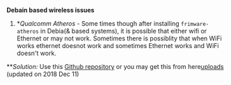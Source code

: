 **Debain based wireless issues**
 1. **Qualcomm Atheros* - Some times though after installing `frimware-atheros`
    in Debia(& based systems), it is possible that either wifi or Ethernet or 
    may not work. Sometimes there is possiblity that when WiFi works ethernet 
    doesnot work and sometimes Ethernet works and WiFi doesn't work. 
    
***Solution:*  Use this [Github repository](https://github.com/ajaybhatia/Qualcomm-Atheros-QCA9377-Wifi-Linux)
 or you may get this from here[uploads](/uploads) (updated on 2018 Dec 11)
